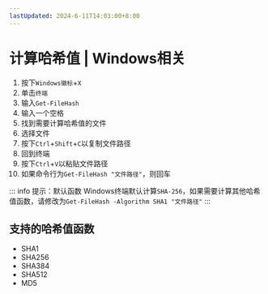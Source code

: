 ```yaml
---
lastUpdated: 2024-6-11T14:03:00+8:00
---
```


# 计算哈希值 | Windows相关

1. 按下```Windows徽标```+```X```
2. 单击```终端```
3. 输入```Get-FileHash```
4. 输入一个空格
5. 找到需要计算哈希值的文件
6. 选择文件
7. 按下```Ctrl```+```Shift```+```C```以复制文件路径
8. 回到终端
9. 按下```Ctrl```+```V```以粘贴文件路径
10. 如果命令行为```Get-FileHash "文件路径"```，则回车

::: info 提示：默认函数
Windows终端默认计算```SHA-256```，如果需要计算其他哈希值函数，请修改为```Get-FileHash -Algorithm SHA1 "文件路径"```
:::

## 支持的哈希值函数

- SHA1
- SHA256
- SHA384
- SHA512
- MD5